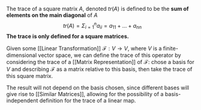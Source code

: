 The trace of a square matrix $A$, denoted $tr(A)$ is defined to be the **sum of elements on the main diagonal** of $A$ $$
tr(A) = \Sigma_{i=1}^na_{ii}= a_{11}+ \dots + a_{nn}
$$**The trace is only defined for a square matrices.**

Given some [[Linear Transformation]] $\mathcal{F} : V → V$, where $V$ is a finite-dimensional vector space, we can define the trace of this operator by considering the trace of a [[Matrix Representation]] of $\mathcal{F}$: chose a basis for $V$ and describing $\mathcal{F}$ as a matrix relative to this basis, then take the trace of this square matrix. 

The result will not depend on the basis chosen, since different bases will give rise to [[Similar Matrices]], allowing for the possibility of a basis-independent definition for the trace of a linear map.